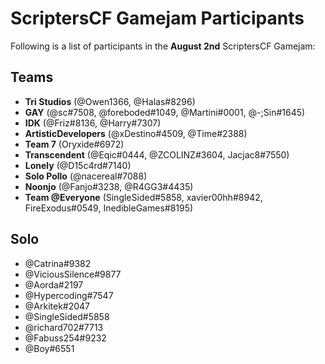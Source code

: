 # ScriptersCF Gamejam Participants

Following is a list of participants in the **August 2nd** ScriptersCF Gamejam:

## Teams
- **Tri Studios** (@Owen1366, @Halas#8296)
- **GAY** (@sc#7508, @foreboded#1049, @Martini#0001, @-;Sin#1645)
- **IDK** (@Friz#8136, @Harry#7307)
- **ArtisticDevelopers** (@xDestino#4509, @Time#2388)
- **Team 7** (Oryxide#6972)
- **Transcendent** (@Eqic#0444, @ZCOLINZ#3604, Jacjac8#7550)
- **Lonely** (@D15c4rd#7140)
- **Solo Pollo** (@nacereal#7088)
- **Noonjo** (@Fanjo#3238, @R4GG3#4435)
- **Team @Everyone** (SingleSided#5858, xavier00hh#8942, FireExodus#0549, InedibleGames#8195)
  
## Solo
- @Catrina#9382
- @ViciousSilence#9877
- @Aorda#2197
- @Hypercoding#7547
- @Arkitek#2047
- @SingleSided#5858
- @richard702#7713
- @Fabuss254#9232
- @Boy#6551